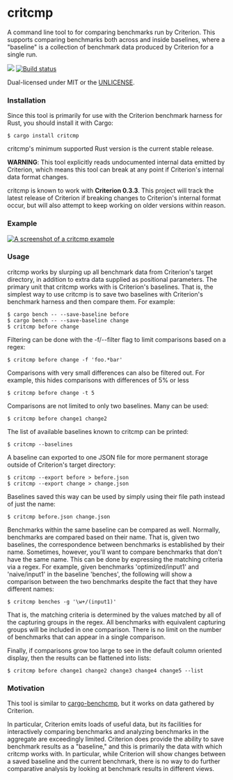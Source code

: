 critcmp
=======
A command line tool to for comparing benchmarks run by Criterion. This supports
comparing benchmarks both across and inside baselines, where a "baseline" is
a collection of benchmark data produced by Criterion for a single run.

[![](https://meritbadge.herokuapp.com/critcmp)](https://crates.io/crates/critcmp)
[![Build status](https://github.com/BurntSushi/critcmp/workflows/ci/badge.svg)](https://github.com/BurntSushi/critcmp/actions)

Dual-licensed under MIT or the [UNLICENSE](https://unlicense.org/).


### Installation

Since this tool is primarily for use with the Criterion benchmark harness for
Rust, you should install it with Cargo:

```
$ cargo install critcmp
```

critcmp's minimum supported Rust version is the current stable release.

**WARNING**: This tool explicitly reads undocumented internal data emitted by
Criterion, which means this tool can break at any point if Criterion's internal
data format changes.

critcmp is known to work with **Criterion 0.3.3**. This project will
track the latest release of Criterion if breaking changes to Criterion's
internal format occur, but will also attempt to keep working on older versions
within reason.


### Example

[![A screenshot of a critcmp example](https://burntsushi.net/stuff/critcmp.png)](https://burntsushi.net/stuff/critcmp.png)


### Usage

critcmp works by slurping up all benchmark data from Criterion's target
directory, in addition to extra data supplied as positional parameters. The
primary unit that critcmp works with is Criterion's baselines. That is, the
simplest way to use critcmp is to save two baselines with Criterion's benchmark
harness and then compare them. For example:

    $ cargo bench -- --save-baseline before
    $ cargo bench -- --save-baseline change
    $ critcmp before change

Filtering can be done with the -f/--filter flag to limit comparisons based on
a regex:

    $ critcmp before change -f 'foo.*bar'

Comparisons with very small differences can also be filtered out. For example,
this hides comparisons with differences of 5% or less

    $ critcmp before change -t 5

Comparisons are not limited to only two baselines. Many can be used:

    $ critcmp before change1 change2

The list of available baselines known to critcmp can be printed:

    $ critcmp --baselines

A baseline can exported to one JSON file for more permanent storage outside
of Criterion's target directory:

    $ critcmp --export before > before.json
    $ critcmp --export change > change.json

Baselines saved this way can be used by simply using their file path instead
of just the name:

    $ critcmp before.json change.json

Benchmarks within the same baseline can be compared as well. Normally,
benchmarks are compared based on their name. That is, given two baselines, the
correspondence between benchmarks is established by their name. Sometimes,
however, you'll want to compare benchmarks that don't have the same name. This
can be done by expressing the matching criteria via a regex. For example, given
benchmarks 'optimized/input1' and 'naive/input1' in the baseline 'benches', the
following will show a comparison between the two benchmarks despite the fact
that they have different names:

    $ critcmp benches -g '\w+/(input1)'

That is, the matching criteria is determined by the values matched by all of
the capturing groups in the regex. All benchmarks with equivalent capturing
groups will be included in one comparison. There is no limit on the number of
benchmarks that can appear in a single comparison.

Finally, if comparisons grow too large to see in the default column oriented
display, then the results can be flattened into lists:

    $ critcmp before change1 change2 change3 change4 change5 --list


### Motivation

This tool is similar to
[cargo-benchcmp](https://github.com/BurntSushi/cargo-benchcmp),
but it works on data gathered by Criterion.

In particular, Criterion emits loads of useful data, but its facilities for
interactively comparing benchmarks and analyzing benchmarks in the aggregate
are exceedingly limited. Criterion does provide the ability to save benchmark
results as a "baseline," and this is primarily the data with which critcmp
works with. In particular, while Criterion will show changes between a saved
baseline and the current benchmark, there is no way to do further comparative
analysis by looking at benchmark results in different views.
